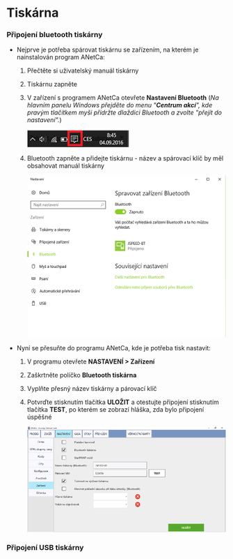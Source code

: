 # Tiskárna

### Připojení bluetooth tiskárny

- Nejprve je potřeba spárovat tiskárnu se zařízením, na kterém je nainstalován program ANetCa:

    1. Přečtěte si uživatelský manuál tiskárny
    2. Tiskárnu zapněte
    3. V zařízení s programem ANetCa otevřete **Nastavení Bluetooth** (*Na hlavním panelu Windows přejděte do menu "**Centrum akcí**", kde        pravým tlačítkem myši přidržte dlaždici Bluetooth a zvolte "přejít do nastavení".*)
    
       ![](img/printer1.png)
    
    4. Bluetooth zapněte a přidejte tiskárnu - název a spárovací klíč by měl obsahovat manuál tiskárny
    
       ![](img/printer2.png)
    
- Nyní se přesuňte do programu ANetCa, kde je potřeba tisk nastavit:

    1. V programu otevřete **NASTAVENÍ > Zařízení** 
    2. Zaškrtněte políčko **Bluetooth tiskárna**
    3. Vyplňte přesný název tiskárny a párovací klíč
    4. Potvrďte stisknutím tlačítka **ULOŽIT** a otestujte připojení stisknutím tlačítka **TEST**, po kterém se zobrazí hláška, zda bylo          připojení úspěšné
    
       ![](img/printer3.png)

### Připojení USB tiskárny

